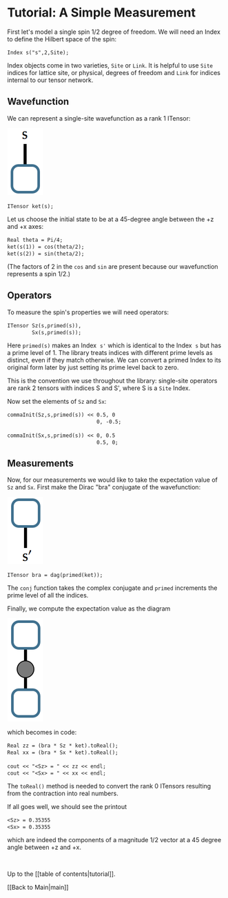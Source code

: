 # Tutorial: A Simple Measurement #

First let's <!--'--> model a single spin 1/2 degree of freedom. 
We will need an Index to define the Hilbert space of the spin:

    Index s("s",2,Site);

Index objects come in two varieties, `Site` or `Link`. It is helpful to use 
`Site` indices for lattice site, or physical, degrees of freedom and `Link` for indices internal
to our tensor network.


## Wavefunction ##

We can represent a single-site wavefunction as a rank 1 ITensor:

<img src="docs/tutorial/ket.png" style=""/>

    ITensor ket(s);


Let us choose the initial state to be at a 45-degree angle between the +z and +x axes:

    Real theta = Pi/4;
    ket(s(1)) = cos(theta/2);
    ket(s(2)) = sin(theta/2);

(The factors of 2 in the `cos` and `sin` are present because our wavefunction represents a spin 1/2.)

## Operators ##

To measure the spin's properties we will need operators: <!--'-->

    ITensor Sz(s,primed(s)),
            Sx(s,primed(s));

Here `primed(s)` makes an Index &nbsp;`s'` which is identical to the Index &nbsp;`s` but <!--'-->
has a prime level of 1. The library treats indices with different prime levels
as distinct, even if they match otherwise.
We can convert a primed Index to its original form later by just setting its prime level back to zero.

This is the convention we use throughout the library:
single-site operators are rank 2 tensors with indices S and S', <!--'-->
where S is a `Site` Index.

Now set the elements of `Sz` and `Sx`:

    commaInit(Sz,s,primed(s)) << 0.5, 0
                                 0, -0.5;

    commaInit(Sx,s,primed(s)) << 0, 0.5
                                 0.5, 0;

## Measurements ##

Now, for our measurements we would like to take
the expectation value of `Sz` and `Sx`. 
First make the Dirac "bra" conjugate of the wavefunction:

<img src="docs/tutorial/bra.png" style=""/>

    ITensor bra = dag(primed(ket));



The `conj` function takes the complex conjugate and
`primed` increments the prime level of all the indices.

Finally, we compute the expectation value as the diagram

<img src="docs/tutorial/expect.png" style=""/>

which becomes in code:

    Real zz = (bra * Sz * ket).toReal();
    Real xx = (bra * Sx * ket).toReal();

    cout << "<Sz> = " << zz << endl;
    cout << "<Sx> = " << xx << endl;


The `toReal()` method is needed to convert the
rank 0 ITensors resulting from the contraction
into real numbers.

If all goes well, we should see the printout

    <Sz> = 0.35355
    <Sx> = 0.35355

which are indeed the components of a magnitude
1/2 vector at a 45 degree angle between +z and +x.

</br>

Up to the [[table of contents|tutorial]].

[[Back to Main|main]]
